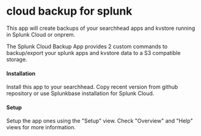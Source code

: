cloud backup for splunk
========================================

This app will create backups of your searchhead apps and kvstore running in Splunk Cloud or onprem.

The Splunk Cloud Backup App provides 2 custom commands to backup/export your splunk apps and kvstore data to a S3 compatible storage. 


#### Installation ####

Install this app to your searchhead. Copy recent version from github repository or use Splunkbase installation for 
Splunk Cloud. 


#### Setup ####

Setup the app ones using the "Setup" view. Check "Overview" and "Help" views for more information.

